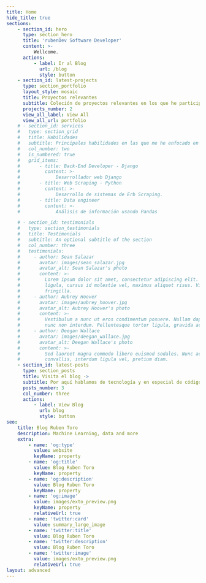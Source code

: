 ```yaml
---
title: Home
hide_title: true
sections:
    - section_id: hero
      type: section_hero
      title: 'rubenDev Software Developer'
      content: >-
          Wellcome.
      actions:
          - label: Ir al Blog
            url: /blog
            style: button
    - section_id: latest-projects
      type: section_portfolio
      layout_style: mosaic
      title: Proyectos relevantes
      subtitle: Coleción de proyectos relevantes en los que he participado o construido.
      projects_number: 2
      view_all_label: View All
      view_all_url: portfolio
    # - section_id: services
    #   type: section_grid
    #   title: Habilidades
    #   subtitle: Principales habilidades en las que me he enfocado en desarrollar más a profundidad.
    #   col_number: two
    #   is_numbered: true
    #   grid_items:
    #       - title: Back-End Developer - Django
    #         content: >-
    #             Desarrollador web Django
    #       - title: Web Scraping - Python
    #         content: >-
    #             Desarrollo de sistemas de Erb Scraping.
    #       - title: Data engineer
    #         content: >-
    #             Análisis de información usando Pandas

    # - section_id: testimonials
    #   type: section_testimonials
    #   title: Testimonials
    #   subtitle: An optional subtitle of the section
    #   col_number: three
    #   testimonials:
    #     - author: Sean Salazar
    #       avatar: images/sean_salazar.jpg
    #       avatar_alt: Sean Salazar's photo
    #       content: >-
    #         Lorem ipsum dolor sit amet, consectetur adipiscing elit. Donec nisl
    #         ligula, cursus id molestie vel, maximus aliquet risus. Vivamus in nibh
    #         fringilla.
    #     - author: Aubrey Hoover
    #       avatar: images/aubrey_hoover.jpg
    #       avatar_alt: Aubrey Hoover's photo
    #       content: >-
    #         Vestibulum a nunc ut eros condimentum posuere. Nullam dapibus quis
    #         nunc non interdum. Pellentesque tortor ligula, gravida ac commodo eu.
    #     - author: Deegan Wallace
    #       avatar: images/deegan_wallace.jpg
    #       avatar_alt: Deegan Wallace's photo
    #       content: >-
    #         Sed laoreet magna commodo libero euismod sodales. Nunc ac libero
    #         convallis, interdum ligula vel, pretium diam.
    - section_id: latest-posts
      type: section_posts
      title: Visita el blog ->
      subtitle: Por aquí hablamos de tecnología y en especial de código, bienvenido...
      posts_number: 3
      col_number: three
      actions:
          - label: View Blog
            url: blog
            style: button
seo:
    title: Blog Ruben Toro
    description: Machine Learning, data and more
    extra:
        - name: 'og:type'
          value: website
          keyName: property
        - name: 'og:title'
          value: Blog Ruben Toro
          keyName: property
        - name: 'og:description'
          value: Blog Ruben Toro
          keyName: property
        - name: 'og:image'
          value: images/exto_preview.png
          keyName: property
          relativeUrl: true
        - name: 'twitter:card'
          value: summary_large_image
        - name: 'twitter:title'
          value: Blog Ruben Toro
        - name: 'twitter:description'
          value: Blog Ruben Toro
        - name: 'twitter:image'
          value: images/exto_preview.png
          relativeUrl: true
layout: advanced
---
```

